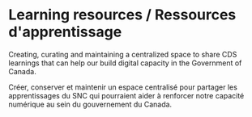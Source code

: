 # Learning resources / Ressources d'apprentissage

Creating, curating and maintaining a centralized space to share CDS learnings that can help our build digital capacity in the Government of Canada. 

Créer, conserver et maintenir un espace centralisé pour partager les apprentissages du SNC qui pourraient aider à renforcer notre capacité numérique au sein du gouvernement du Canada.
